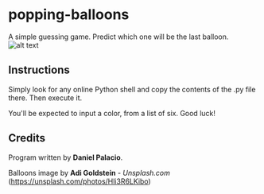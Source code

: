 # popping-balloons
A simple guessing game. Predict which one will be the last balloon.
![alt text](https://images.unsplash.com/photo-1530103862676-de8c9debad1d?ixlib=rb-1.2.1&auto=format&fit=crop&w=500&q=60)

## Instructions
Simply look for any online Python shell and copy the contents of the .py file there. Then execute it.

You'll be expected to input a color, from a list of six. Good luck!

## Credits
Program written by **Daniel Palacio**.

Balloons image by **Adi Goldstein** - *Unsplash.com* (https://unsplash.com/photos/Hli3R6LKibo)
